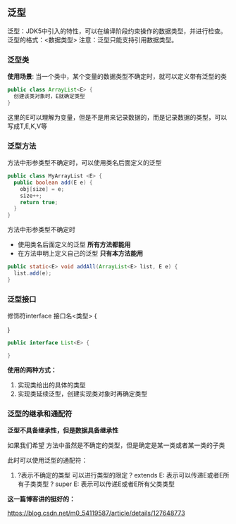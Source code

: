 ## 泛型
泛型：JDK5中引入的特性，可以在编译阶段约束操作的数据类型，并进行检查。
泛型的格式：<数据类型>
注意：泛型只能支持引用数据类型。

### 泛型类
**使用场景**: 当一个类中，某个变量的数据类型不确定时，就可以定义带有泛型的类

```java
public class ArrayList<E> {
  创建该类对象时，E就确定类型
}
```
这里的E可以理解为变量，但是不是用来记录数据的，而是记录数据的类型，可以写成T,E,K,V等

### 泛型方法
方法中形参类型不确定时，可以使用类名后面定义的泛型<E>
```java
public class MyArrayList <E> {
  public boolean add(E e) {
    obj[size] = e;
    size++;
    return true;
  }
}
```

方法中形参类型不确定时
- 使用类名后面定义的泛型 **所有方法都能用**
- 在方法申明上定义自己的泛型 **只有本方法能用**

```java
public static<E> void addAll(ArrayList<E> list, E e) {
  list.add(e);
}
```

### 泛型接口
修饰符interface 接口名<类型> {

}
```java
public interface List<E> {

}
```
**使用的两种方式：**
1. 实现类给出的具体的类型
2. 实现类延续泛型，创建实现类对象时再确定类型
  

### 泛型的继承和通配符
**泛型不具备继承性，但是数据具备继承性**

如果我们希望 方法中虽然是不确定的类型，但是确定是某一类或者某一类的子类

此时可以使用泛型的通配符：
1. ?表示不确定的类型
   可以进行类型的限定
   ? extends E: 表示可以传递E或者E所有子类类型
   ? super E: 表示可以传递E或者E所有父类类型


**这一篇博客讲的挺好的：**

https://blog.csdn.net/m0_54119587/article/details/127648773